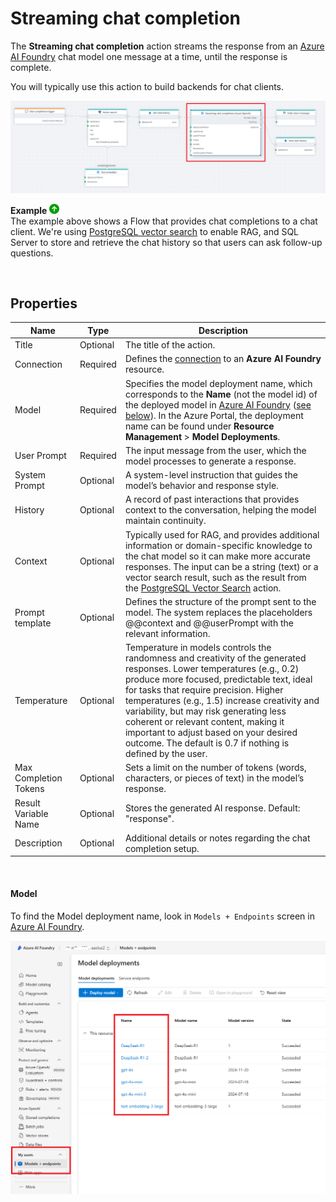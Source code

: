 

# Streaming chat completion

The **Streaming chat completion** action streams the response from an [Azure AI Foundry](https://ai.azure.com/) chat model one message at a time, until the response is complete.

You will typically use this action to build backends for chat clients.

![img](/images/flow/azure-openai-streaming-chat-completion.png)

**Example** ![img](../../../../images/strz.jpg)  
The example above shows a Flow that provides chat completions to a chat client. We're using [PostgreSQL vector search](../postgresql/vector-search.md) to enable RAG, and SQL Server to store and retrieve the chat history so that users can ask follow-up questions.

<br/>

## Properties

| Name                  | Type      | Description |
|-----------------------|-----------|-------------|
| Title             | Optional  | The title of the action. |
| Connection        | Required  | Defines the [connection](azure-ai-connection.md) to an **Azure AI Foundry** resource. |
| Model             | Required  | Specifies the model deployment name, which corresponds to the **Name** (not the model id) of the deployed model in [Azure AI Foundry](https://ai.azure.com) ([see below](#model)). In the Azure Portal, the deployment name can be found under **Resource Management** > **Model Deployments**. |
| User Prompt       | Required  | The input message from the user, which the model processes to generate a response. |
| System Prompt     | Optional  | A system-level instruction that guides the model’s behavior and response style. |
| History           | Optional  | A record of past interactions that provides context to the conversation, helping the model maintain continuity. |
| Context           | Optional  | Typically used for RAG, and provides additional information or domain-specific knowledge to the chat model so it can make more accurate responses. The input can be a string (text) or a vector search result, such as the result from the [PostgreSQL Vector Search](../postgresql/vector-search.md) action. |
| Prompt template   | Optional  | Defines the structure of the prompt sent to the model. The system replaces the placeholders @@context and @@userPrompt with the relevant information. |
| Temperature       | Optional  |Temperature in models controls the randomness and creativity of the generated responses. Lower temperatures (e.g., 0.2) produce more focused, predictable text, ideal for tasks that require precision. Higher temperatures (e.g., 1.5) increase creativity and variability, but may risk generating less coherent or relevant content, making it important to adjust based on your desired outcome.  The default is 0.7 if nothing is defined by the user.|
| Max Completion Tokens | Optional | Sets a limit on the number of tokens (words, characters, or pieces of text) in the model’s response. |
| Result Variable Name | Optional | Stores the generated AI response. Default: "response". |
| Description       | Optional  | Additional details or notes regarding the chat completion setup. |

<br/>

#### Model
To find the Model deployment name, look in `Models + Endpoints` screen in [Azure AI Foundry](https://ai.azure.com).    

![img](/images/flow/azure-ai-foundry-deploymentname.png)

